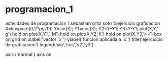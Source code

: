 # programacion_1
actividades de programación 1.sebastian ortiz soto
 %ejercicio graficacion 
 X=linspace(0,2*pi,20);
 Y=sin(X);
 Y1=cos(X);
 Y2=Y+Y1;
 Y3=Y-Y1;
 plot(X,Y,'-g')
 hold on
 plot(X,Y1,'-M')
 hold on
 plot(X,Y2,'K')
 hold on 
 plot(X,Y3,'r--')
 box on
 grid on
 xlabel('vector ´x´')
 ylabel('funcion aplicada a ´x´')
 title('ejerciocio de graficacion') 
 legend('sin','cos','y2','y3')
 
axis ('normal')
axis on
 
 

